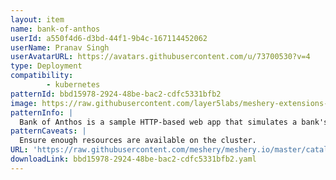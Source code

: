 ```yaml
---
layout: item
name: bank-of-anthos
userId: a550f4d6-d3bd-44f1-9b4c-167114452062
userName: Pranav Singh
userAvatarURL: https://avatars.githubusercontent.com/u/73700530?v=4
type: Deployment
compatibility: 
        - kubernetes
patternId: bbd15978-2924-48be-bac2-cdfc5331bfb2
image: https://raw.githubusercontent.com/layer5labs/meshery-extensions-packages/master/action-assets/design-assets/bbd15978-2924-48be-bac2-cdfc5331bfb2-light.png,https://raw.githubusercontent.com/layer5labs/meshery-extensions-packages/master/action-assets/design-assets/bbd15978-2924-48be-bac2-cdfc5331bfb2-dark.png
patternInfo: |
  Bank of Anthos is a sample HTTP-based web app that simulates a bank's payment processing network, allowing users to create artificial bank accounts and complete transactions.
patternCaveats: |
  Ensure enough resources are available on the cluster.
URL: 'https://raw.githubusercontent.com/meshery/meshery.io/master/catalog/bbd15978-2924-48be-bac2-cdfc5331bfb2.yaml'
downloadLink: bbd15978-2924-48be-bac2-cdfc5331bfb2.yaml
---
```

